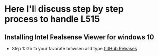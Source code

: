 # Here I'll discuss step by step process to handle L515

## Installing Intel Realsense Viewer for windows 10

- Step 1: Go to your favorate browsen and type [GitHub Releases](https://github.com/IntelRealSense/librealsense/)

